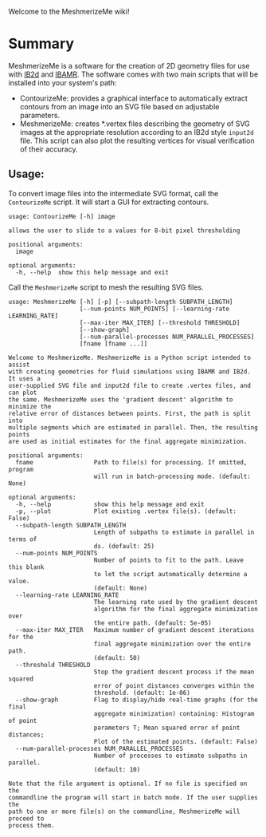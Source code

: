 Welcome to the MeshmerizeMe wiki!

# Summary 
MeshmerizeMe is a software for the creation of 2D geometry files for use with [IB2d](https://github.com/nickabattista/IB2d) and [IBAMR](https://github.com/IBAMR/IBAMR). The software comes with two main scripts that will be installed into your system's path:

- ContourizeMe: provides a graphical interface to automatically extract contours from an image into an SVG file based on adjustable parameters.
- MeshmerizeMe: creates *.vertex files describing the geometry of SVG images at the appropriate resolution according to an IB2d style `input2d` file. This script can also plot the resulting vertices for visual verification of their accuracy.

## Usage:
To convert image files into the intermediate SVG format, call the 
`ContourizeMe` script. It will start a GUI for extracting contours. 

```
usage: ContourizeMe [-h] image

allows the user to slide to a values for 8-bit pixel thresholding

positional arguments:
  image

optional arguments:
  -h, --help  show this help message and exit

```

Call the `MeshmerizeMe` script to mesh the resulting SVG files.

```
usage: MeshmerizeMe [-h] [-p] [--subpath-length SUBPATH_LENGTH]
                    [--num-points NUM_POINTS] [--learning-rate LEARNING_RATE]
                    [--max-iter MAX_ITER] [--threshold THRESHOLD]
                    [--show-graph]
                    [--num-parallel-processes NUM_PARALLEL_PROCESSES]
                    [fname [fname ...]]

Welcome to MeshmerizeMe. MeshmerizeMe is a Python script intended to assist
with creating geometries for fluid simulations using IBAMR and IB2d. It uses a
user-supplied SVG file and input2d file to create .vertex files, and can plot
the same. MeshmerizeMe uses the 'gradient descent' algorithm to minimize the
relative error of distances between points. First, the path is split into
multiple segments which are estimated in parallel. Then, the resulting points
are used as initial estimates for the final aggregate minimization.

positional arguments:
  fname                 Path to file(s) for processing. If omitted, program
                        will run in batch-processing mode. (default: None)

optional arguments:
  -h, --help            show this help message and exit
  -p, --plot            Plot existing .vertex file(s). (default: False)
  --subpath-length SUBPATH_LENGTH
                        Length of subpaths to estimate in parallel in terms of
                        ds. (default: 25)
  --num-points NUM_POINTS
                        Number of points to fit to the path. Leave this blank
                        to let the script automatically determine a value.
                        (default: None)
  --learning-rate LEARNING_RATE
                        The learning rate used by the gradient descent
                        algorithm for the final aggregate minimization over
                        the entire path. (default: 5e-05)
  --max-iter MAX_ITER   Maximum number of gradient descent iterations for the
                        final aggregate minimization over the entire path.
                        (default: 50)
  --threshold THRESHOLD
                        Stop the gradient descent process if the mean squared
                        error of point distances converges within the
                        threshold. (default: 1e-06)
  --show-graph          Flag to display/hide real-time graphs (for the final
                        aggregate minimization) containing: Histogram of point
                        parameters T; Mean squared error of point distances;
                        Plot of the estimated points. (default: False)
  --num-parallel-processes NUM_PARALLEL_PROCESSES
                        Number of processes to estimate subpaths in parallel.
                        (default: 10)

Note that the file argument is optional. If no file is specified on the
commandline the program will start in batch mode. If the user supplies the
path to one or more file(s) on the commandline, MeshmerizeMe will proceed to
process them.

```